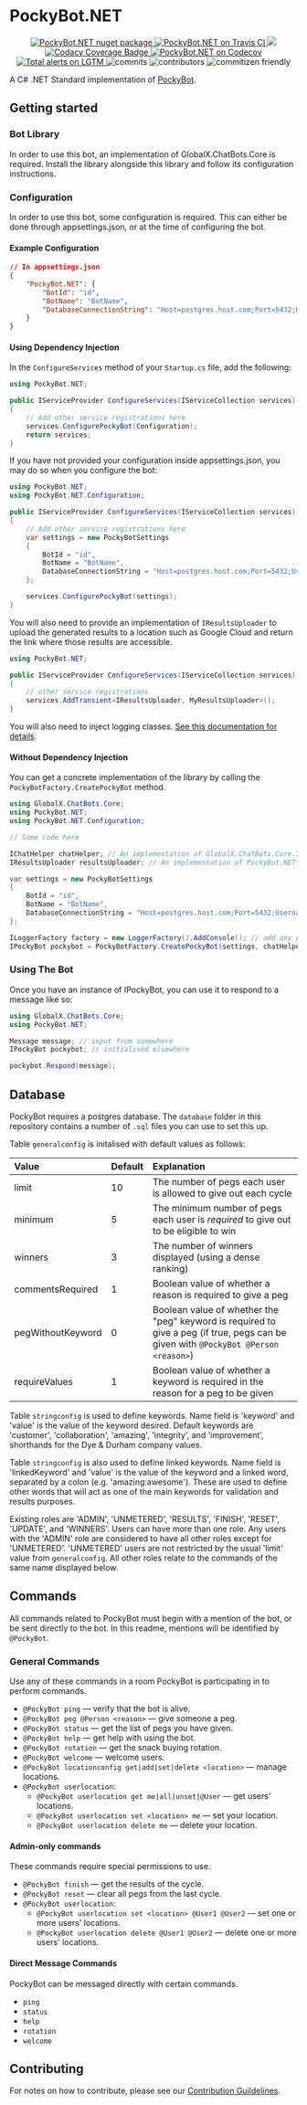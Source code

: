 # PockyBot.NET

<p align="center">
    <a href="https://www.nuget.org/packages/PockyBot.NET">
        <img src="https://flat.badgen.net/nuget/v/pockybot.net" alt="PockyBot.NET nuget package" />
    </a>
    <a href="https://travis-ci.org/GlobalX/PockyBot.NET">
        <img src="https://flat.badgen.net/travis/GlobalX/PockyBot.NET" alt="PockyBot.NET on Travis CI" />
    </a>
    <a href="https://www.codacy.com/gh/GlobalX/PockyBot.NET/dashboard?utm_source=github.com&amp;utm_medium=referral&amp;utm_content=GlobalX/PockyBot.NET&amp;utm_campaign=Badge_Grade">
        <img src="https://app.codacy.com/project/badge/Grade/8fa5a933c8604d1db3bf402771f28716"/>
    </a>
    <a href="https://www.codacy.com/manual/Lauraducky/PockyBot.NET?utm_source=github.com&utm_medium=referral&utm_content=GlobalX/PockyBot.NET&utm_campaign=Badge_Coverage">
        <img src="https://api.codacy.com/project/badge/Coverage/03867acd8d03437c94f2f135b014e45b" alt="Codacy Coverage Badge" />  
    </a>
    <a href="https://codecov.io/gh/GlobalX/PockyBot.NET">
        <img src="https://flat.badgen.net/codecov/c/github/globalx/pockybot.net" alt="PockyBot.NET on Codecov" />
    </a>
    <a href="https://lgtm.com/projects/g/GlobalX/PockyBot.NET/alerts/">
        <img alt="Total alerts on LGTM" src="https://img.shields.io/lgtm/alerts/g/GlobalX/PockyBot.NET.svg?logo=lgtm&logoWidth=18"/>
    </a>
    <img src="https://flat.badgen.net/github/commits/globalx/pockybot.net" alt="commits" />
    <img src="https://flat.badgen.net/github/contributors/globalx/pockybot.net" alt="contributors" />
    <img src="https://flat.badgen.net/badge/commitizen/friendly/green" alt="commitizen friendly" />
</p>

A C# .NET Standard implementation of [PockyBot](https://github.com/GlobalX/pockybot).

## Getting started

### Bot Library

In order to use this bot, an implementation of GlobalX.ChatBots.Core is
required. Install the library alongside this library and follow its
configuration instructions.

### Configuration

In order to use this bot, some configuration is required. This can either be
done through appsettings.json, or at the time of configuring the bot.

#### Example Configuration

```json
// In appsettings.json
{
    "PockyBot.NET": {
        "BotId": "id",
        "BotName": "BotName",
        "DatabaseConnectionString": "Host=postgres.host.com;Port=5432;Username=user;Password=pass;Database=pockybot;"
    }
}
```

#### Using Dependency Injection

In the `ConfigureServices` method of your `Startup.cs` file, add the following:

```cs
using PockyBot.NET;

public IServiceProvider ConfigureServices(IServiceCollection services)
{
    // Add other service registrations here
    services.ConfigurePockyBot(Configuration);
    return services;
}
```

If you have not provided your configuration inside appsettings.json, you may do
so when you configure the bot:

```cs
using PockyBot.NET;
using PockyBot.NET.Configuration;

public IServiceProvider ConfigureServices(IServiceCollection services)
{
    // Add other service registrations here
    var settings = new PockyBotSettings
    {
        BotId = "id",
        BotName = "BotName",
        DatabaseConnectionString = "Host=postgres.host.com;Port=5432;Username=user;Password=pass;Database=pockybot;"
    };

    services.ConfigurePockyBot(settings);
}
```

You will also need to provide an implementation of `IResultsUploader` to upload
the generated results to a location such as Google Cloud and return the link
where those results are accessible.

```cs
using PockyBot.NET;

public IServiceProvider ConfigureServices(IServiceCollection services)
{
    // other service registrations
    services.AddTransient<IResultsUploader, MyResultsUploader>();
}
```

You will also need to inject logging classes.
[See this documentation for details](https://docs.microsoft.com/en-us/aspnet/core/fundamentals/logging/?view=aspnetcore-2.1).

#### Without Dependency Injection

You can get a concrete implementation of the library by calling the
`PockyBotFactory.CreatePockyBot` method.

```cs
using GlobalX.ChatBots.Core;
using PockyBot.NET;
using PockyBot.NET.Configuration;

// Some code here

IChatHelper chatHelper; // An implementation of GlobalX.ChatBots.Core.IChatHelper
IResultsUploader resultsUploader; // An implementation of PockyBot.NET.IResultsUploader

var settings = new PockyBotSettings
{
    BotId = "id",
    BotName = "BotName",
    DatabaseConnectionString = "Host=postgres.host.com;Port=5432;Username=user;Password=pass;Database=pockybot;"
};

ILoggerFactory factory = new LoggerFactory().AddConsole(); // add any providers you want here
IPockyBot pockybot = PockyBotFactory.CreatePockyBot(settings, chatHelper, resultsUploader, factory);
```

### Using The Bot

Once you have an instance of IPockyBot, you can use it to respond to a message
like so:

```cs
using GlobalX.ChatBots.Core;
using PockyBot.NET;

Message message; // input from somewhere
IPockyBot pockybot; // initialised elsewhere

pockybot.Respond(message);
```

## Database

PockyBot requires a postgres database. The `database` folder in this
repository contains a number of `.sql` files you can use to set this up.

Table `generalconfig` is initalised with default values as follows:

| Value             | Default | Explanation                                                                                                                         |
| :---------------- | :------ | :---------------------------------------------------------------------------------------------------------------------------------- |
| limit             | 10      | The number of pegs each user is allowed to give out each cycle                                                                      |
| minimum           | 5       | The minimum number of pegs each user is *required* to give out to be eligible to win                                                |
| winners           | 3       | The number of winners displayed (using a dense ranking)                                                                             |
| commentsRequired  | 1       | Boolean value of whether a reason is required to give a peg                                                                         |
| pegWithoutKeyword | 0       | Boolean value of whether the "peg" keyword is required to give a peg (if true, pegs can be given with `@PockyBot @Person <reason>`) |
| requireValues     | 1       | Boolean value of whether a keyword is required in the reason for a peg to be given                                                  |

Table `stringconfig` is used to define keywords.
Name field is 'keyword' and 'value' is the value of the keyword desired.
Default keywords are 'customer', 'collaboration', 'amazing', 'integrity', and
'improvement', shorthands for the Dye & Durham company values.

Table `stringconfig` is also used to define linked keywords.
Name field is 'linkedKeyword' and 'value' is the value of the keyword and a
linked word, separated by a colon (e.g. 'amazing:awesome').
These are used to define other words that will act as one of the main
keywords for validation and results purposes. 

Existing roles are 'ADMIN', 'UNMETERED', 'RESULTS', 'FINISH', 'RESET',
'UPDATE', and 'WINNERS'. Users can have more than one role. Any users with the
'ADMIN' role are considered to have all other roles except for 'UNMETERED'.
'UNMETERED' users are not restricted by the usual 'limit' value from
`generalconfig`. All other roles relate to the commands of the same name
displayed below.

## Commands

All commands related to PockyBot must begin with a mention of the bot, or be
sent directly to the bot. In this readme, mentions will be identified by
`@PockyBot`.

### General Commands

Use any of these commands in a room PockyBot is participating in to perform
commands.

- `@PockyBot ping` — verify that the bot is alive.
- `@PockyBot peg @Person <reason>` — give someone a peg.
- `@PockyBot status` — get the list of pegs you have given.
- `@PockyBot help` — get help with using the bot.
- `@PockyBot rotation` — get the snack buying rotation.
- `@PockyBot welcome` — welcome users.
- `@PockyBot locationconfig get|add|set|delete <location>` — manage locations.
- `@PockyBot userlocation`:
    - `@PockyBot userlocation get me|all|unset|@User` — get users' locations.
    - `@PockyBot userlocation set <location> me` — set your location.
    - `@PockyBot userlocation delete me` — delete your location.

#### Admin-only commands

These commands require special permissions to use.

- `@PockyBot finish` — get the results of the cycle.
- `@PockyBot reset` — clear all pegs from the last cycle.
- `@PockyBot userlocation`:
    - `@PockyBot userlocation set <location> @User1 @User2` — set one or more users' locations.
    - `@PockyBot userlocation delete @User1 @User2` — delete one or more users' locations.

#### Direct Message Commands

PockyBot can be messaged directly with certain commands.

- `ping`
- `status`
- `help`
- `rotation`
- `welcome`

## Contributing

For notes on how to contribute, please see our [Contribution Guildelines](https://github.com/GlobalX/PockyBot.NET/blob/master/CONTRIBUTING.md).
